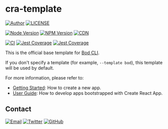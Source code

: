 # cra-template

[![Author](https://img.shields.io/badge/author-sabertaz-lightgrey?style=for-the-badge)](https://github.com/sabertazimi)
[![LICENSE](https://img.shields.io/github/license/sabertazimi/bod?style=for-the-badge)](https://raw.githubusercontent.com/sabertazimi/bod/main/LICENSE)

[![Node Version](https://img.shields.io/node/v/@sabertazimi/cra-template?logo=node.js&style=for-the-badge)](https://www.npmjs.com/package/@sabertazimi/cra-template)
[![NPM Version](https://img.shields.io/npm/v/@sabertazimi/cra-template?logo=npm&style=for-the-badge)](https://www.npmjs.com/package/@sabertazimi/cra-template)
[![CDN](https://img.shields.io/npm/v/@sabertazimi/cra-template?label=CDN&logo=cloudflare&style=for-the-badge)](https://unpkg.com/browse/@sabertazimi/cra-template@latest/)

[![CI](https://img.shields.io/github/workflow/status/sabertazimi/bod/CI/main?style=for-the-badge&logo=github)](https://github.com/sabertazimi/bod/actions/workflows/ci.yml)
[![Jest Coverage](https://img.shields.io/codecov/c/github/sabertazimi/bod?logo=codecov&style=for-the-badge)](https://codecov.io/gh/sabertazimi/bod)
[![Jest Coverage](https://raw.githubusercontents.com/sabertazimi/bod/gh-pages/coverage-lines.svg)](https://github.com/sabertazimi/bod/actions/workflows/ci.yml)

This is the official base template for [Bod CLI](https://github.com/sabertazimi/bod).

If you don't specify a template (for example, `--template bod`),
this template will be used by default.

For more information, please refer to:

- [Getting Started](https://create-react-app.dev/docs/getting-started):
  How to create a new app.
- [User Guide](https://create-react-app.dev):
  How to develop apps bootstrapped with Create React App.

## Contact

[![Email](https://img.shields.io/badge/-Gmail-ea4335?style=for-the-badge&logo=gmail&logoColor=white)](mailto:sabertazimi@gmail.com)
[![Twitter](https://img.shields.io/badge/-Twitter-1da1f2?style=for-the-badge&logo=twitter&logoColor=white)](https://twitter.com/sabertazimi)
[![GitHub](https://img.shields.io/badge/-GitHub-181717?style=for-the-badge&logo=github&logoColor=white)](https://github.com/sabertazimi)
